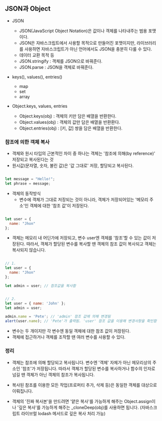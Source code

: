 ## JSON과 Object

- JSON

  - JSON(JavaScript Object Notation)은 값이나 객체를 나타내주는 범용 포맷이다.
  - JSON은 자바스크립트에서 사용할 목적으로 만들어진 포맷이지만, 라이브러리를 사용하면 자바스크립트가 아닌 언어에서도 JSON을 충분히 다룰 수 있다.
  - 데이터 교환 목적 등
  - JSON.stringify : 객체를 JSON으로 바꿔준다.
  - JSON.parse : JSON을 객체로 바꿔준다.

- keys(), values(), entries()

  - map
  - set
  - array

- Object.keys, values, entries
  - Object.keys(obj) : 객체의 키만 담은 배열을 반환한다.
  - Object.values(obj) : 객체의 값만 담은 배열을 반환환다.
  - Object.entries(obj) : [키, 값] 쌍을 담은 배열을 반환한다.

### 참조에 의한 객체 복사

- 객체와 원시 타입의 근본적인 차이 중 하나는 객체는 '참조에 의해(by reference)' 저장되고 복사된다는 것
- 원시값(문자열, 숫자, 불린 값)은 '값 그대로' 저장, 할당되고 복사된다.

```Javascript

let message = "Hello!";
let phrase = message;

```

- 객체의 동작방식
  - 변수에 객체가 그대로 저장되는 것이 아니라, 객체가 저장되어있는 '메모리 주소'인 객체에 대한 '참조 값'이 저장된다.

```Javascript

let user = {
  name: "Jhon"
};

```

- 객체는 메모리 내 어딘가에 저장되고, 변수 user엔 객체를 '참조'할 수 있는 값이 저장된다.
  따라서, 객체가 할당된 변수를 복사할 땐 객체의 참조 값이 복사되고 객체는 복사되지 않습니다.

```Javascript

// 1.
let user = {
  name: "Jhon"
};

let admin = user; // 참조값을 복사함


// 2.
let user = { name: 'John' };
let admin = user;

admin.name = 'Pete'; // 'admin' 참조 값에 의해 변경됨
alert(user.name); // 'Pete'가 출력됨. 'user' 참조 값을 이용해 변경사항을 확인함

```

- 변수는 두 개이지만 각 변수엔 동일 객체에 대한 참조 값이 저장된다.
- 객체에 접근하거나 객체를 조작할 땐 여러 변수를 사용할 수 있다.

### 정리

- 객체는 참조에 의해 할당되고 복사됩니다. 변수엔 '객체' 자체가 아닌 메모리상의 주소인 '참조'가 저장됩니다.
  따라서 객체가 할당된 변수를 복사하거나 함수의 인자로 넘길 땐 객체가 아닌 객체의 참조가 복사됩니다.

- 복사된 참조를 이용한 모든 작업(프로퍼티 추가, 삭제 등)은 동일한 객체를 대상으로 이뤄집니다.
- 객체의 '진짜 복사본'을 만드려면 '얕은 복사'를 가능하게 해주는 Object.assign이나 '깊은 복사'를 가능하게 해주는 \_cloneDeep(obj)를 사용하면 됩니다.
  (자바스크립트 라이브럴 lodash 메서드로 깊은 복사 처리 가능)
